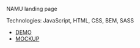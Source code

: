 NAMU landing page

Technologies: JavaScript, HTML, CSS, BEM, SASS
- [DEMO](https://denis-khristyuk.github.io/namu-landing/)
- [MOCKUP](https://www.figma.com/file/HL3XGt5ZatvJoYBhOaWY5x/museum-prototype?node-id=323%3A1957)
